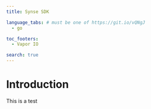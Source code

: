 ```yaml
---
title: Synse SDK

language_tabs: # must be one of https://git.io/vQNgJ
  - go

toc_footers:
  - Vapor IO

search: true
---
```


# Introduction
This is a test